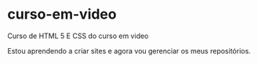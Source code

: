 # curso-em-video
 Curso de HTML 5 E CSS do curso em video

 Estou aprendendo a criar sites e agora vou gerenciar os meus repositórios. 
